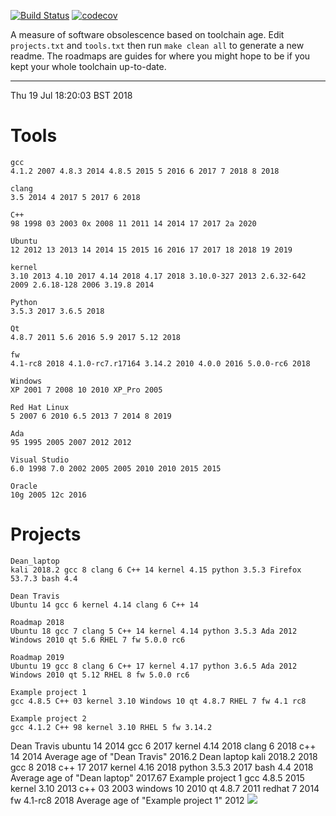 [![Build
Status](https://travis-ci.org/deanturpin/swob.svg?branch=master)](https://travis-ci.org/deanturpin/swob)
[![codecov](https://codecov.io/gh/deanturpin/swob/branch/master/graph/badge.svg)](https://codecov.io/gh/deanturpin/swob)

A measure of software obsolescence based on toolchain age. Edit
```projects.txt``` and ```tools.txt``` then run ```make clean all``` to generate
a new readme. The roadmaps are guides for where you might hope to be if you kept your whole toolchain up-to-date.

---
Thu 19 Jul 18:20:03 BST 2018
# Tools
```
gcc
4.1.2 2007 4.8.3 2014 4.8.5 2015 5 2016 6 2017 7 2018 8 2018

clang
3.5 2014 4 2017 5 2017 6 2018

C++
98 1998 03 2003 0x 2008 11 2011 14 2014 17 2017 2a 2020

Ubuntu
12 2012 13 2013 14 2014 15 2015 16 2016 17 2017 18 2018 19 2019

kernel
3.10 2013 4.10 2017 4.14 2018 4.17 2018 3.10.0-327 2013 2.6.32-642 2009 2.6.18-128 2006 3.19.8 2014

Python
3.5.3 2017 3.6.5 2018

Qt
4.8.7 2011 5.6 2016 5.9 2017 5.12 2018

fw
4.1-rc8 2018 4.1.0-rc7.r17164 3.14.2 2010 4.0.0 2016 5.0.0-rc6 2018

Windows
XP 2001 7 2008 10 2010 XP_Pro 2005

Red Hat Linux
5 2007 6 2010 6.5 2013 7 2014 8 2019

Ada
95 1995 2005 2007 2012 2012

Visual Studio
6.0 1998 7.0 2002 2005 2005 2010 2010 2015 2015

Oracle
10g 2005 12c 2016
```
# Projects
```
Dean_laptop
kali 2018.2 gcc 8 clang 6 C++ 14 kernel 4.15 python 3.5.3 Firefox 53.7.3 bash 4.4

Dean Travis
Ubuntu 14 gcc 6 kernel 4.14 clang 6 C++ 14

Roadmap 2018
Ubuntu 18 gcc 7 clang 5 C++ 14 kernel 4.14 python 3.5.3 Ada 2012 Windows 2010 qt 5.6 RHEL 7 fw 5.0.0 rc6

Roadmap 2019
Ubuntu 19 gcc 8 clang 6 C++ 17 kernel 4.17 python 3.6.5 Ada 2012 Windows 2010 qt 5.12 RHEL 8 fw 5.0.0 rc6

Example project 1
gcc 4.8.5 C++ 03 kernel 3.10 Windows 10 qt 4.8.7 RHEL 7 fw 4.1 rc8

Example project 2
gcc 4.1.2 C++ 98 kernel 3.10 RHEL 5 fw 3.14.2
```
Dean Travis
	ubuntu	14	2014
	gcc	6	2017
	kernel	4.14	2018
	clang	6	2018
	c++	14	2014
	Average age of "Dean Travis" 2016.2
Dean laptop
	kali	2018.2	2018
	gcc	8	2018
	c++	17	2017
	kernel	4.16	2018
	python	3.5.3	2017
	bash	4.4	2018
	Average age of "Dean laptop" 2017.67
Example project 1
	gcc	4.8.5	2015
	kernel	3.10	2013
	c++	03	2003
	windows	10	2010
	qt	4.8.7	2011
	redhat	7	2014
	fw	4.1-rc8	2018
	Average age of "Example project 1" 2012
![](summary.svg)

